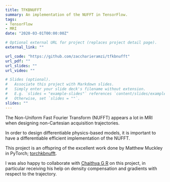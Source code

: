 ```yaml
---
title: TFKBNUFFT
summary: An implementation of the NUFFT in TensorFlow.
tags:
- TensorFlow
- MRI
date: "2020-03-01T00:00:00Z"

# Optional external URL for project (replaces project detail page).
external_link: ""

url_code: "https://github.com/zaccharieramzi/tfkbnufft"
url_pdf: ""
url_slides: ""
url_video: ""

# Slides (optional).
#   Associate this project with Markdown slides.
#   Simply enter your slide deck's filename without extension.
#   E.g. `slides = "example-slides"` references `content/slides/example-slides.md`.
#   Otherwise, set `slides = ""`.
slides: ""
---
```


The Non-Uniform Fast Fourier Transform (NUFFT) appears a lot in MRI when designing non-Cartesian acquisition trajectories.

In order to design differentiable physics-based models, it is important to have a differentiable efficient implementation of the NUFFT.

This project is an offspring of the excellent work done by Matthew Muckley in PyTorch; [torchkbnufft](https://github.com/mmuckley/torchkbnufft).

I was also happy to collaborate with [Chaithya G R](https://chaithyagr.github.io/) on this project, in particular receiving his help on density compensation and gradients with respect to the trajectory.
